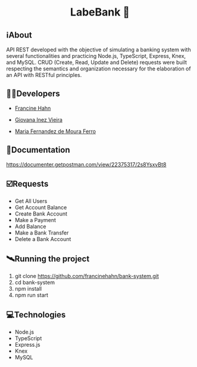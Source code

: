 <h1 align="center">LabeBank 🏦</h1>

##  ℹ️About
API REST developed with the objective of simulating a banking system with several functionalities and practicing Node.js, TypeScript, Express, Knex, and MySQL. CRUD (Create, Read, Update and Delete) requests were built respecting the semantics and organization necessary for the elaboration of an API with RESTful principles.

##  👩‍💻Developers
- <a href="https://github.com/francinehahn" target="_blank"><p>Francine Hahn</p></a>
- <a href="https://github.com/gioivieira" target="_blank"><p>Giovana Inez Vieira</p></a>
- <a href="https://github.com/mariafmf" target="_blank"><p>Maria Fernandez de Moura Ferro</p></a>

## 🔗Documentation
https://documenter.getpostman.com/view/22375317/2s8YsxvBt8

## ☑️Requests
- Get All Users
- Get Account Balance
- Create Bank Account
- Make a Payment
- Add Balance
- Make a Bank Transfer
- Delete a Bank Account

## 🛰Running the project
1. git clone https://github.com/francinehahn/bank-system.git
2. cd bank-system
3. npm install
4. npm run start

## 💻Technologies
- Node.js
- TypeScript
- Express.js
- Knex
- MySQL

